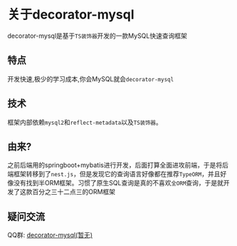 # 关于decorator-mysql
decorator-mysql是基于`TS装饰器`开发的一款MySQL快速查询框架

## 特点

开发快速,极少的学习成本,你会MySQL就会`decorator-mysql`



## 技术

框架内部依赖`mysql2`和`reflect-metadata`以及`TS装饰器`。



## 由来?
之前后端用的springboot+mybatis进行开发，后面打算全面进攻前端，于是将后端框架转移到了`nest.js`，但是发现它的查询语言好像都在推荐`TypeORM`，并且好像没有找到半ORM框架。习惯了原生SQL查询是真的不喜欢`全ORM`查询，于是就开发了这款百分之三十二点三的ORM框架


## 疑问交流

QQ群: <a target="_blank" href="https://qm.qq.com/cgi-bin/qm/qr?k=LrFpPFoHAHFikBUJQqKjViRJIY1BH250&jump_from=webapi">decorator-mysql(暂无)</a>